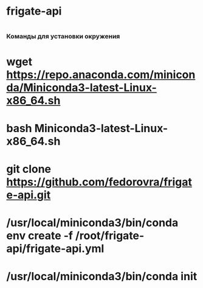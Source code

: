 # frigate-api
#
###
### Команды для установки окружения
###

# wget https://repo.anaconda.com/miniconda/Miniconda3-latest-Linux-x86_64.sh
# bash Miniconda3-latest-Linux-x86_64.sh
# git clone https://github.com/fedorovra/frigate-api.git
# /usr/local/miniconda3/bin/conda env create -f /root/frigate-api/frigate-api.yml
# /usr/local/miniconda3/bin/conda init

